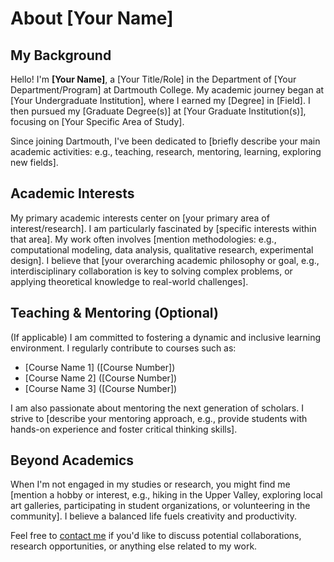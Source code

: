 # About [Your Name]

## My Background

Hello! I'm **[Your Name]**, a [Your Title/Role] in the Department of [Your Department/Program] at Dartmouth College. My academic journey began at [Your Undergraduate Institution], where I earned my [Degree] in [Field]. I then pursued my [Graduate Degree(s)] at [Your Graduate Institution(s)], focusing on [Your Specific Area of Study].

Since joining Dartmouth, I've been dedicated to [briefly describe your main academic activities: e.g., teaching, research, mentoring, learning, exploring new fields].

## Academic Interests

My primary academic interests center on [your primary area of interest/research]. I am particularly fascinated by [specific interests within that area]. My work often involves [mention methodologies: e.g., computational modeling, data analysis, qualitative research, experimental design]. I believe that [your overarching academic philosophy or goal, e.g., interdisciplinary collaboration is key to solving complex problems, or applying theoretical knowledge to real-world challenges].

## Teaching & Mentoring (Optional)

(If applicable) I am committed to fostering a dynamic and inclusive learning environment. I regularly contribute to courses such as:
* [Course Name 1] ([Course Number])
* [Course Name 2] ([Course Number])
* [Course Name 3] ([Course Number])

I am also passionate about mentoring the next generation of scholars. I strive to [describe your mentoring approach, e.g., provide students with hands-on experience and foster critical thinking skills].

## Beyond Academics

When I'm not engaged in my studies or research, you might find me [mention a hobby or interest, e.g., hiking in the Upper Valley, exploring local art galleries, participating in student organizations, or volunteering in the community]. I believe a balanced life fuels creativity and productivity.

Feel free to [contact me](contact.md) if you'd like to discuss potential collaborations, research opportunities, or anything else related to my work.